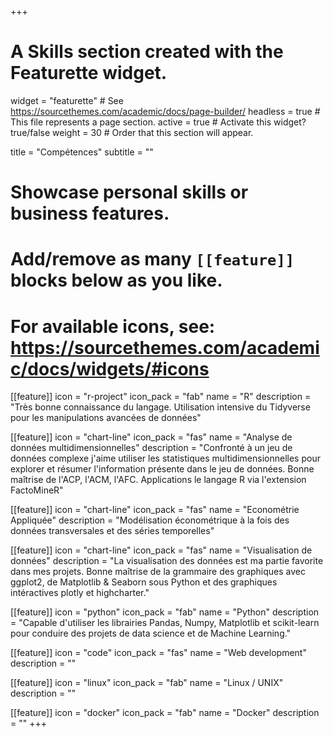 ﻿+++
# A Skills section created with the Featurette widget.
widget = "featurette"  # See https://sourcethemes.com/academic/docs/page-builder/
headless = true  # This file represents a page section.
active = true  # Activate this widget? true/false
weight = 30  # Order that this section will appear.

title = "Compétences"
subtitle = ""

# Showcase personal skills or business features.
# 
# Add/remove as many `[[feature]]` blocks below as you like.
# 
# For available icons, see: https://sourcethemes.com/academic/docs/widgets/#icons

[[feature]]
  icon = "r-project"
  icon_pack = "fab"
  name = "R"
  description = "Très bonne connaissance du langage. Utilisation intensive du Tidyverse pour les manipulations avancées de données"
  
[[feature]]
  icon = "chart-line"
  icon_pack = "fas"
  name = "Analyse de données multidimensionnelles"
  description = "Confronté à un jeu de données complexe j'aime utiliser les statistiques multidimensionnelles pour explorer et résumer l'information présente dans le jeu de données. Bonne maîtrise de l'ACP, l'ACM, l'AFC. Applications le langage R via l'extension FactoMineR"  

[[feature]]
  icon = "chart-line"
  icon_pack = "fas"
  name = "Econométrie Appliquée"
  description = "Modélisation économétrique à la fois des données transversales et des séries temporelles"  

[[feature]]
  icon = "chart-line"
  icon_pack = "fas"
  name = "Visualisation de données"
  description = "La visualisation des données est ma partie favorite dans mes projets. Bonne maîtrise de la grammaire des graphiques avec ggplot2, de Matplotlib & Seaborn sous Python et des graphiques intéractives plotly et highcharter."  
  
[[feature]]
  icon = "python"
  icon_pack = "fab"
  name = "Python"
  description = "Capable d'utiliser les librairies  Pandas, Numpy, Matplotlib et scikit-learn pour conduire des projets de data science et de Machine Learning."  

[[feature]]
 icon = "code"
 icon_pack = "fas"
 name = "Web development"
 description = ""

[[feature]]
 icon = "linux"
 icon_pack = "fab"
 name = "Linux / UNIX"
 description = ""


[[feature]]
 icon = "docker"
 icon_pack = "fab"
 name = "Docker"
 description = ""
+++
